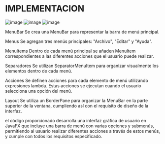 # IMPLEMENTACION

![image](https://github.com/ANA-ZAMBRANO/IMPLEMENTACION/assets/169195758/7fe21840-d3b0-40b4-a678-83d304450372)
![image](https://github.com/ANA-ZAMBRANO/IMPLEMENTACION/assets/169195758/ffb5223b-e619-40ef-b441-502d781f79bd)
![image](https://github.com/ANA-ZAMBRANO/IMPLEMENTACION/assets/169195758/bfec9136-ed54-4d88-beb3-821902492b02)

MenuBar
Se crea una MenuBar para representar la barra de menú principal.

Menus
Se agregan tres menús principales: "Archivo", "Editar" y "Ayuda".

 MenuItems
 Dentro de cada menú principal se añaden MenuItem correspondientes a las diferentes acciones que el usuario puede realizar.

Separadores
Se utilizan  SeparatorMenuItem para organizar visualmente los elementos dentro de cada menú.

Acciones
 Se definen acciones para cada elemento de menú utilizando expresiones lambda. Estas acciones se ejecutan cuando el usuario selecciona una opción del menú.
 
Layout
 Se utiliza un BorderPane para organizar la MenuBar en la parte superior de la ventana, cumpliendo así con el requisito de diseño de la interfaz.

el código proporcionado desarrolla una interfaz gráfica de usuario en JavaFX que incluye una barra de menú con varias opciones y submenús, permitiendo al usuario realizar diferentes acciones a través de estos menús, y cumple con todos los requisitos especificado.



